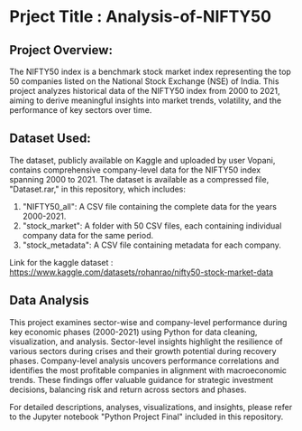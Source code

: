 # Prject Title : Analysis-of-NIFTY50

## Project Overview:
The NIFTY50 index is a benchmark stock market index representing the top 50 companies listed on the National Stock Exchange (NSE) of India. This project analyzes historical data of the NIFTY50 index from 2000 to 2021, aiming to derive meaningful insights into market trends, volatility, and the performance of key sectors over time. 

## Dataset Used:
The dataset, publicly available on Kaggle and uploaded by user Vopani, contains comprehensive company-level data for the NIFTY50 index spanning 2000 to 2021. The dataset is available as a compressed file, "Dataset.rar," in this repository, which includes:

1) "NIFTY50_all": A CSV file containing the complete data for the years 2000-2021.
2) "stock_market": A folder with 50 CSV files, each containing individual company data for the same period.
3) "stock_metadata": A CSV file containing metadata for each company.

Link for the kaggle dataset : https://www.kaggle.com/datasets/rohanrao/nifty50-stock-market-data

##  Data Analysis 
This project examines sector-wise and company-level performance during key economic phases (2000-2021) using Python for data cleaning, visualization, and analysis. Sector-level insights highlight the resilience of various sectors during crises and their growth potential during recovery phases. Company-level analysis uncovers performance correlations and identifies the most profitable companies in alignment with macroeconomic trends. These findings offer valuable guidance for strategic investment decisions, balancing risk and return across sectors and phases.

For detailed descriptions, analyses, visualizations, and insights, please refer to the Jupyter notebook "Python Project Final" included in this repository.
